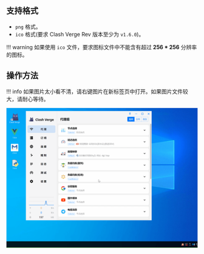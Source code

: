 ## 支持格式

- `png` 格式。
- `ico` 格式(要求 Clash Verge Rev 版本至少为 `v1.6.0`)。

<!-- prettier-ignore -->
!!! warning
    如果使用 `ico` 文件，要求图标文件中不能含有超过 **256 * 256** 分辨率的图标。

## 操作方法

<!-- prettier-ignore -->
!!! info
    如果图片太小看不清，请右键图片在新标签页中打开。如果图片文件较大，请耐心等待。

![自定义托盘图标](../assets/guide/tray_icon/tray_icon.gif)
